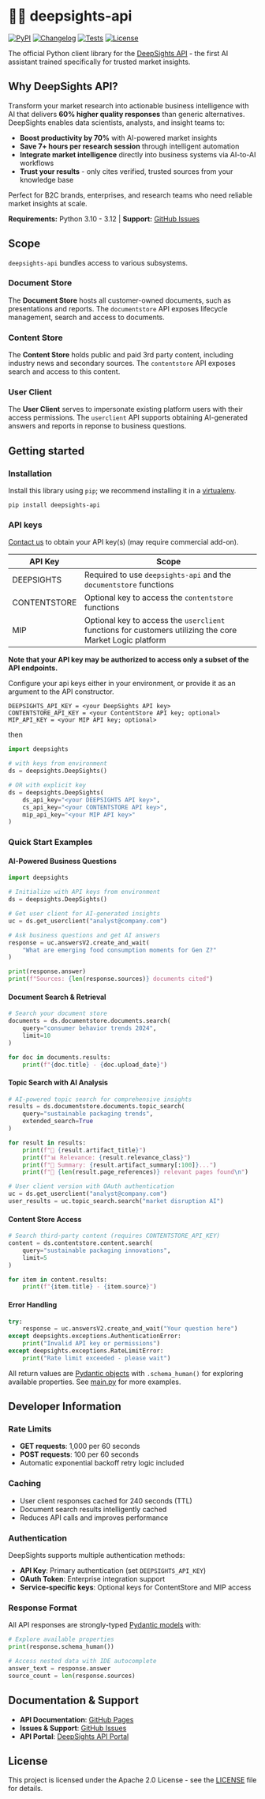 # 🤖💡 deepsights-api 

[![PyPI](https://img.shields.io/pypi/v/deepsights-api.svg)](https://pypi.org/project/deepsights-api/) [![Changelog](https://img.shields.io/github/v/release/marketlogicsoftware/deepsights-api?include_prereleases&label=changelog)](https://github.com/marketlogicsoftware/deepsights-api/releases) [![Tests](https://img.shields.io/github/actions/workflow/status/marketlogicsoftware/deepsights-api/run_tests.yml)](https://github.com/marketlogicsoftware/deepsights-api/actions/workflows/run_tests.yml) [![License](https://img.shields.io/badge/license-Apache%202.0-blue.svg)](https://github.com/marketlogicsoftware/deepsights-api/blob/main/LICENSE)

The official Python client library for the [DeepSights API](https://apiportal.mlsdevcloud.com/deep-sights) - the first AI assistant trained specifically for trusted market insights.

## Why DeepSights API?

Transform your market research into actionable business intelligence with AI that delivers **60% higher quality responses** than generic alternatives. DeepSights enables data scientists, analysts, and insight teams to:

- **Boost productivity by 70%** with AI-powered market insights
- **Save 7+ hours per research session** through intelligent automation  
- **Integrate market intelligence** directly into business systems via AI-to-AI workflows
- **Trust your results** - only cites verified, trusted sources from your knowledge base

Perfect for B2C brands, enterprises, and research teams who need reliable market insights at scale.

**Requirements:** Python 3.10 - 3.12 | **Support:** [GitHub Issues](https://github.com/marketlogicsoftware/deepsights-api/issues) 

## Scope

`deepsights-api` bundles access to various subsystems.

### Document Store

The **Document Store** hosts all customer-owned documents, such as presentations and reports. The `documentstore` API exposes lifecycle management, search and access to documents.

### Content Store

The **Content Store** holds public and paid 3rd party content, including industry news and secondary sources. The `contentstore` API exposes search and access to this content.

### User Client

The **User Client** serves to impersonate existing platform users with their access permissions. The `userclient` API supports obtaining AI-generated answers and reports in reponse to business questions.


## Getting started

### Installation

Install this library using `pip`; we recommend installing it in a [virtualenv](https://virtualenv.pypa.io/en/latest/).

```shell
pip install deepsights-api
```

### API keys

[Contact us](https://apiportal.mlsdevcloud.com/get-started#Get_API_key) to obtain your API key(s) (may require commercial add-on). 

| API Key | Scope |
|--|--|
| DEEPSIGHTS | Required to use `deepsights-api` and the `documentstore` functions |
| CONTENTSTORE | Optional key to access the `contentstore` functions |
| MIP | Optional key to access the `userclient` functions for customers utilizing the core Market Logic platform |

**Note that your API key may be authorized to access only a subset of the API endpoints.** 

Configure your api keys either in your environment, or provide it as an argument to the API constructor.

```shell
DEEPSIGHTS_API_KEY = <your DeepSights API key>
CONTENTSTORE_API_KEY = <your ContentStore API key; optional>
MIP_API_KEY = <your MIP API key; optional>
```

then 

```Python
import deepsights

# with keys from environment
ds = deepsights.DeepSights()

# OR with explicit key
ds = deepsights.DeepSights(
    ds_api_key="<your DEEPSIGHTS API key>",
    cs_api_key="<your CONTENTSTORE API key>", 
    mip_api_key="<your MIP API key>"
)
```


### Quick Start Examples

#### AI-Powered Business Questions
```python
import deepsights

# Initialize with API keys from environment
ds = deepsights.DeepSights()

# Get user client for AI-generated insights
uc = ds.get_userclient("analyst@company.com")

# Ask business questions and get AI answers
response = uc.answersV2.create_and_wait(
    "What are emerging food consumption moments for Gen Z?"
)

print(response.answer)
print(f"Sources: {len(response.sources)} documents cited")
```

#### Document Search & Retrieval
```python
# Search your document store
documents = ds.documentstore.documents.search(
    query="consumer behavior trends 2024",
    limit=10
)

for doc in documents.results:
    print(f"{doc.title} - {doc.upload_date}")
```

#### Topic Search with AI Analysis
```python
# AI-powered topic search for comprehensive insights
results = ds.documentstore.documents.topic_search(
    query="sustainable packaging trends", 
    extended_search=True
)

for result in results:
    print(f"📄 {result.artifact_title}")
    print(f"📊 Relevance: {result.relevance_class}")
    print(f"📝 Summary: {result.artifact_summary[:100]}...")
    print(f"📑 {len(result.page_references)} relevant pages found\n")

# User client version with OAuth authentication
uc = ds.get_userclient("analyst@company.com") 
user_results = uc.topic_search.search("market disruption AI")
```

#### Content Store Access
```python
# Search third-party content (requires CONTENTSTORE_API_KEY)
content = ds.contentstore.content.search(
    query="sustainable packaging innovations",
    limit=5
)

for item in content.results:
    print(f"{item.title} - {item.source}")
```

#### Error Handling
```python
try:
    response = uc.answersV2.create_and_wait("Your question here")
except deepsights.exceptions.AuthenticationError:
    print("Invalid API key or permissions")
except deepsights.exceptions.RateLimitError:
    print("Rate limit exceeded - please wait")
```

All return values are [Pydantic objects](https://docs.pydantic.dev/latest/) with `.schema_human()` for exploring available properties. See [main.py](https://github.com/marketlogicsoftware/deepsights-api/blob/main/main.py) for more examples.


## Developer Information

### Rate Limits
- **GET requests**: 1,000 per 60 seconds
- **POST requests**: 100 per 60 seconds
- Automatic exponential backoff retry logic included

### Caching
- User client responses cached for 240 seconds (TTL)
- Document search results intelligently cached
- Reduces API calls and improves performance

### Authentication
DeepSights supports multiple authentication methods:
- **API Key**: Primary authentication (set `DEEPSIGHTS_API_KEY`)
- **OAuth Token**: Enterprise integration support
- **Service-specific keys**: Optional keys for ContentStore and MIP access

### Response Format
All API responses are strongly-typed [Pydantic models](https://docs.pydantic.dev/latest/) with:
```python
# Explore available properties
print(response.schema_human())

# Access nested data with IDE autocomplete
answer_text = response.answer
source_count = len(response.sources)
```

## Documentation & Support

- **API Documentation**: [GitHub Pages](https://marketlogicsoftware.github.io/deepsights-api/)
- **Issues & Support**: [GitHub Issues](https://github.com/marketlogicsoftware/deepsights-api/issues)
- **API Portal**: [DeepSights API Portal](https://apiportal.mlsdevcloud.com/deep-sights)


## License

This project is licensed under the Apache 2.0 License - see the [LICENSE](LICENSE) file for details.
